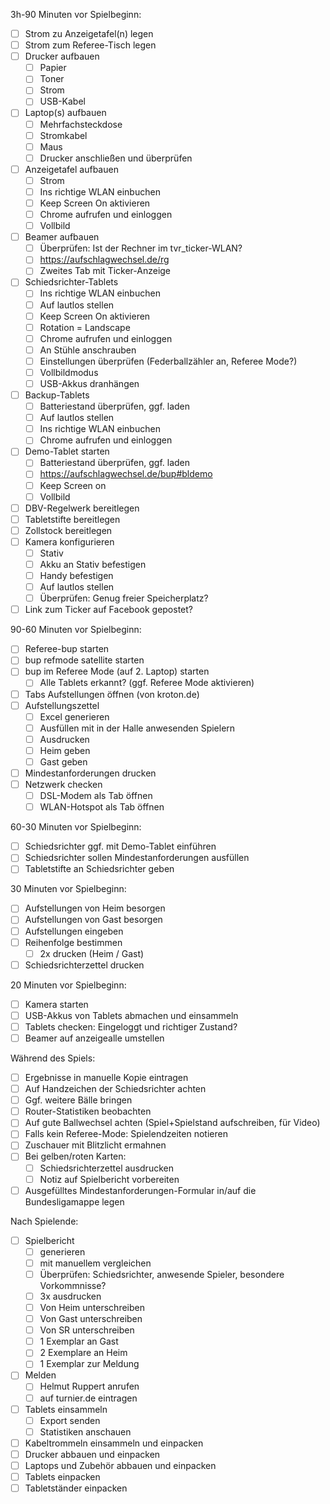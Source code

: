 3h-90 Minuten vor Spielbeginn:

- [ ] Strom zu Anzeigetafel(n) legen
- [ ] Strom zum Referee-Tisch legen
- [ ] Drucker aufbauen
  - [ ] Papier
  - [ ] Toner
  - [ ] Strom
  - [ ] USB-Kabel
- [ ] Laptop(s) aufbauen
  - [ ] Mehrfachsteckdose
  - [ ] Stromkabel
  - [ ] Maus
  - [ ] Drucker anschließen und überprüfen
- [ ] Anzeigetafel aufbauen
  - [ ] Strom
  - [ ] Ins richtige WLAN einbuchen
  - [ ] Keep Screen On aktivieren
  - [ ] Chrome aufrufen und einloggen
  - [ ] Vollbild
- [ ] Beamer aufbauen
  - [ ] Überprüfen: Ist der Rechner im tvr_ticker-WLAN?
  - [ ] https://aufschlagwechsel.de/rg
  - [ ] Zweites Tab mit Ticker-Anzeige
- [ ] Schiedsrichter-Tablets
  - [ ] Ins richtige WLAN einbuchen
  - [ ] Auf lautlos stellen
  - [ ] Keep Screen On aktivieren
  - [ ] Rotation = Landscape
  - [ ] Chrome aufrufen und einloggen
  - [ ] An Stühle anschrauben
  - [ ] Einstellungen überprüfen (Federballzähler an, Referee Mode?)
  - [ ] Vollbildmodus
  - [ ] USB-Akkus dranhängen
- [ ] Backup-Tablets
  - [ ] Batteriestand überprüfen, ggf. laden
  - [ ] Auf lautlos stellen
  - [ ] Ins richtige WLAN einbuchen
  - [ ] Chrome aufrufen und einloggen
- [ ] Demo-Tablet starten
  - [ ] Batteriestand überprüfen, ggf. laden
  - [ ] https://aufschlagwechsel.de/bup#bldemo
  - [ ] Keep Screen on
  - [ ] Vollbild
- [ ] DBV-Regelwerk bereitlegen
- [ ] Tabletstifte bereitlegen
- [ ] Zollstock bereitlegen
- [ ] Kamera konfigurieren
  - [ ] Stativ
  - [ ] Akku an Stativ befestigen
  - [ ] Handy befestigen
  - [ ] Auf lautlos stellen
  - [ ] Überprüfen: Genug freier Speicherplatz?
- [ ] Link zum Ticker auf Facebook gepostet?

90-60 Minuten vor Spielbeginn:

- [ ] Referee-bup starten
- [ ] bup refmode satellite starten
- [ ] bup im Referee Mode (auf 2. Laptop) starten
  - [ ] Alle Tablets erkannt? (ggf. Referee Mode aktivieren)
- [ ] Tabs Aufstellungen öffnen (von kroton.de)
- [ ] Aufstellungszettel
  - [ ] Excel generieren
  - [ ] Ausfüllen mit in der Halle anwesenden Spielern
  - [ ] Ausdrucken
  - [ ] Heim geben
  - [ ] Gast geben
- [ ] Mindestanforderungen drucken
- [ ] Netzwerk checken
  - [ ] DSL-Modem als Tab öffnen
  - [ ] WLAN-Hotspot als Tab öffnen

60-30 Minuten vor Spielbeginn:

- [ ] Schiedsrichter ggf. mit Demo-Tablet einführen
- [ ] Schiedsrichter sollen Mindestanforderungen ausfüllen
- [ ] Tabletstifte an Schiedsrichter geben

30 Minuten vor Spielbeginn:

- [ ] Aufstellungen von Heim besorgen
- [ ] Aufstellungen von Gast besorgen
- [ ] Aufstellungen eingeben
- [ ] Reihenfolge bestimmen
  - [ ] 2x drucken (Heim / Gast)
- [ ] Schiedsrichterzettel drucken

20 Minuten vor Spielbeginn:

- [ ] Kamera starten
- [ ] USB-Akkus von Tablets abmachen und einsammeln
- [ ] Tablets checken: Eingeloggt und richtiger Zustand?
- [ ] Beamer auf anzeigealle umstellen

Während des Spiels:

- [ ] Ergebnisse in manuelle Kopie eintragen
- [ ] Auf Handzeichen der Schiedsrichter achten
- [ ] Ggf. weitere Bälle bringen
- [ ] Router-Statistiken beobachten
- [ ] Auf gute Ballwechsel achten (Spiel+Spielstand aufschreiben, für Video)
- [ ] Falls kein Referee-Mode: Spielendzeiten notieren
- [ ] Zuschauer mit Blitzlicht ermahnen
- [ ] Bei gelben/roten Karten:
  - [ ] Schiedsrichterzettel ausdrucken
  - [ ] Notiz auf Spielbericht vorbereiten
- [ ] Ausgefülltes Mindestanforderungen-Formular in/auf die Bundesligamappe legen

Nach Spielende:

- [ ] Spielbericht
  - [ ] generieren
  - [ ] mit manuellem vergleichen
  - [ ] Überprüfen: Schiedsrichter, anwesende Spieler, besondere Vorkommnisse?
  - [ ] 3x ausdrucken
  - [ ] Von Heim unterschreiben
  - [ ] Von Gast unterschreiben
  - [ ] Von SR unterschreiben
  - [ ] 1 Exemplar an Gast
  - [ ] 2 Exemplare an Heim
  - [ ] 1 Exemplar zur Meldung
- [ ] Melden
  - [ ] Helmut Ruppert anrufen
  - [ ] auf turnier.de eintragen
- [ ] Tablets einsammeln
  - [ ] Export senden
  - [ ] Statistiken anschauen
- [ ] Kabeltrommeln einsammeln und einpacken
- [ ] Drucker abbauen und einpacken
- [ ] Laptops und Zubehör abbauen und einpacken
- [ ] Tablets einpacken
- [ ] Tabletständer einpacken
